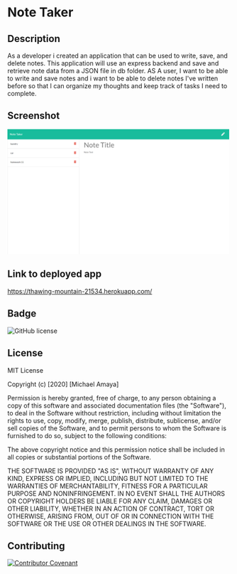 # Note Taker

## Description
As a developer i created an application that can be used to write, save, and delete notes. This application will use an express backend and save and retrieve note data from a JSON file in db folder. AS A user, I want to be able to write and save notes and i want to be able to delete notes I've written before so that I can organize my thoughts and keep track of tasks I need to complete.

## Screenshot 
<img src ="screenshot.png" width="500">

## Link to deployed app
https://thawing-mountain-21534.herokuapp.com/

## Badge
![GitHub license](https://img.shields.io/badge/license-MIT-brightgreen)

## License

MIT License

Copyright (c) [2020] [Michael Amaya]

Permission is hereby granted, free of charge, to any person obtaining a copy
of this software and associated documentation files (the "Software"), to deal
in the Software without restriction, including without limitation the rights
to use, copy, modify, merge, publish, distribute, sublicense, and/or sell
copies of the Software, and to permit persons to whom the Software is
furnished to do so, subject to the following conditions:

The above copyright notice and this permission notice shall be included in all
copies or substantial portions of the Software.

THE SOFTWARE IS PROVIDED "AS IS", WITHOUT WARRANTY OF ANY KIND, EXPRESS OR
IMPLIED, INCLUDING BUT NOT LIMITED TO THE WARRANTIES OF MERCHANTABILITY,
FITNESS FOR A PARTICULAR PURPOSE AND NONINFRINGEMENT. IN NO EVENT SHALL THE
AUTHORS OR COPYRIGHT HOLDERS BE LIABLE FOR ANY CLAIM, DAMAGES OR OTHER
LIABILITY, WHETHER IN AN ACTION OF CONTRACT, TORT OR OTHERWISE, ARISING FROM,
OUT OF OR IN CONNECTION WITH THE SOFTWARE OR THE USE OR OTHER DEALINGS IN THE
SOFTWARE.

## Contributing
[![Contributor Covenant](https://img.shields.io/badge/Contributor%20Covenant-v2.0%20adopted-ff69b4.svg)](code_of_conduct.md)